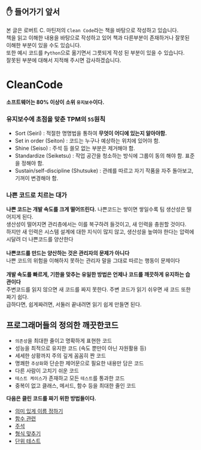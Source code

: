 ## ✋ 들어가기 앞서
본 글은 로버트 C. 마틴저의 `Clean Code`라는 책을 바탕으로 작성하고 있습니다.<br/>
책을 읽고 이해한 내용을 바탕으로 작성하고 있어 책과 다른부분이 존재하거나 잘못된 이해한 부분이 있을 수도 있습니다. <br/>또한 예시 코드를 `Python`으로 옮기면서 그릇되게 작성 된 부분이 있을 수 있습니다.<br/>
잘못된 부분에 대해서 지적해 주시면 감사하겠습니다.<br/>
# CleanCode
__소프트웨어는 80% 이상이 소위 `유지보수`이다.__
### 유지보수에 초점을 맞춘 TPM의 `5S`원칙
- Sort (Seiri) : 적절한 명명법을 통하여 __무엇이 어디에 있는지 알아야함.__
- Set in order (Seiton) : 코드는 누구나 예상하는 위치에 있어야 함.
- Shine (Seiso) : 주석 등 쓸모 없는 부분은 제거해야 함.
- Standardize (Seiketsu) : 작업 공간을 청소하는 방식에 그룹이 동의 해야 함. 표준을 정해야 함.
- Sustain/self-discipline (Shutsuke) : 관례를 따르고 자기 작품을 자주 돌아보고, 기꺼이 변경해야 함.

### 나쁜 코드로 치르는 대가
__나쁜 코드는 개발 속도를 크게 떨어뜨린다.__
나쁜코드는 쌓이면 쌓일수록 팀 생산성은 떨어지게 된다.<br/>
생산성이 떨어지면 관리층에서는 이를 복구하려 들것이고, 새 인력을 충원할 것이다.<br/>
하지만 새 인력은 시스템 설계에 대한 지식이 많지 않고, 생산성을 높여야 한다는 압력에 시달려 더 나쁜코드를 양산한다<br/>
<br/>
__나쁜코드를 만드는 양산하는 것은 관리자의 문제가 아니다__<br/>
나쁜 코드의 위험을 이해하지 못하는 관리자 말을 그대로 따르는 행동이 문제이다<br/>
<br/>
__개발 속도를 빠르게, 기한을 맞추는 유일한 방법은 언제나 코드를 깨끗하게 유지하는 습관이다__<br/>
주변코드를 읽지 않으면 새 코드를 짜지 못한다. 주변 코드가 읽기 쉬우면 새 코드 또한 짜기 쉽다. <br/>
급하다면, 쉽게짜려면, 서둘러 끝내려면 읽기 쉽게 만들면 된다.

## 프로그래머들의 정의한 깨끗한코드
- `의존성`을 최대한 줄이고 명확하게 표현한 코드
- 성능을 최적으로 유지한 코드 (속도 뿐만이 아닌 자원활용 등)
- 세세한 상황까지 주의 깊게 꼼꼼히 짠 코드
- 명쾌한 `추상화`와 단순한 제어문으로 필요한 내용만 담은 코드
- 다른 사람이 고치기 쉬운 코드
- `테스트 케이스`가 존재하고 모든 `테스트`를 통과한 코드
- 중복이 없고 클래스, 메서드, 함수 등을 최대한 줄인 코드

__다음은 클린 코드를 짜기 위한 방법들이다.__
- [의미 있게 이름 정하기](https://github.com/mallycrip/_Clean_Code/tree/master/%EC%9D%98%EB%AF%B8%20%EC%9E%88%EA%B2%8C%20%EC%9D%B4%EB%A6%84%20%EC%A0%95%ED%95%98%EA%B8%B0)
- [함수 관련](https://github.com/mallycrip/_Clean_Code/tree/master/%ED%95%A8%EC%88%98)
- [주석](https://github.com/mallycrip/_Clean_Code/blob/master/%EC%A3%BC%EC%84%9D)
- [형식 맞추기](https://github.com/mallycrip/_Clean_Code/tree/master/%ED%98%95%EC%8B%9D)
- [단위 테스트](https://github.com/mallycrip/_Test_Code)
